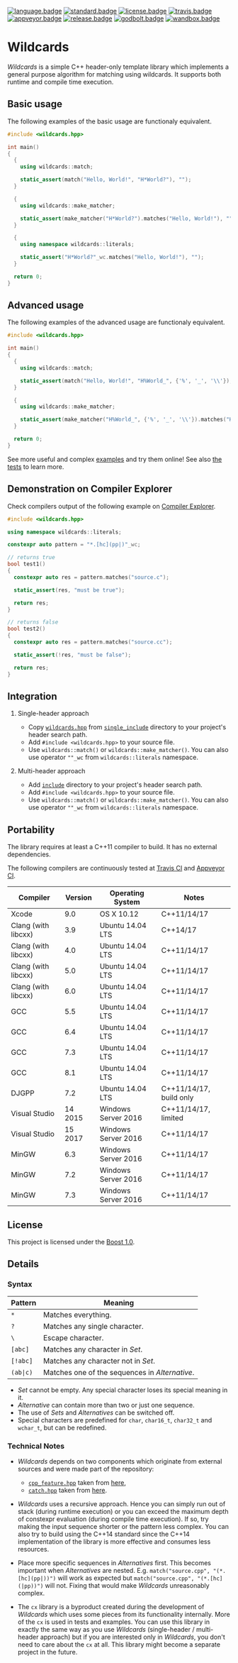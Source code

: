 [![language.badge]][language.url] [![standard.badge]][standard.url] [![license.badge]][license.url] [![travis.badge]][travis.url] [![appveyor.badge]][appveyor.url] [![release.badge]][release.url] [![godbolt.badge]][godbolt.url] [![wandbox.badge]][wandbox.url]

# Wildcards

*Wildcards* is a simple C++ header-only template library which implements
a general purpose algorithm for matching using wildcards. It supports both
runtime and compile time execution.

## Basic usage

The following examples of the basic usage are functionaly equivalent.

```C++
#include <wildcards.hpp>

int main()
{
  {
    using wildcards::match;

    static_assert(match("Hello, World!", "H*World?"), "");
  }

  {
    using wildcards::make_matcher;

    static_assert(make_matcher("H*World?").matches("Hello, World!"), "");
  }

  {
    using namespace wildcards::literals;

    static_assert("H*World?"_wc.matches("Hello, World!"), "");
  }

  return 0;
}
```

## Advanced usage

The following examples of the advanced usage are functionaly equivalent.

```C++
#include <wildcards.hpp>

int main()
{
  {
    using wildcards::match;

    static_assert(match("Hello, World!", "H%World_", {'%', '_', '\\'}), "");
  }

  {
    using wildcards::make_matcher;

    static_assert(make_matcher("H%World_", {'%', '_', '\\'}).matches("Hello, World!"), "");
  }

  return 0;
}
```

See more useful and complex [examples](example) and try them online! See also
[the tests](test/src/wildcards) to learn more.

## Demonstration on Compiler Explorer

Check compilers output of the following example on [Compiler Explorer][godbolt.url].

```C++
#include <wildcards.hpp>

using namespace wildcards::literals;

constexpr auto pattern = "*.[hc](pp|)"_wc;

// returns true
bool test1()
{
  constexpr auto res = pattern.matches("source.c");

  static_assert(res, "must be true");

  return res;
}

// returns false
bool test2()
{
  constexpr auto res = pattern.matches("source.cc");

  static_assert(!res, "must be false");

  return res;
}
```

## Integration

1. Single-header approach
   * Copy [`wildcards.hpp`](single_include/wildcards.hpp) from
     [`single_include`](single_include) directory to your project's header
     search path.
   * Add `#include <wildcards.hpp>` to your source file.
   * Use `wildcards::match()` or `wildcards::make_matcher()`. You can also use
     operator `""_wc` from `wildcards::literals` namespace.

2. Multi-header approach
   * Add [`include`](include) directory to your project's header search path.
   * Add `#include <wildcards.hpp>` to your source file.
   * Use `wildcards::match()` or `wildcards::make_matcher()`. You can also use
     operator `""_wc` from `wildcards::literals` namespace.

## Portability

The library requires at least a C++11 compiler to build. It has no external
dependencies.

The following compilers are continuously tested at [Travis CI][travis.url]
and [Appveyor CI][appveyor.url].

| Compiler            | Version | Operating System    | Notes                   |
|---------------------|---------|---------------------|-------------------------|
| Xcode               | 9.0     | OS X 10.12          | C++11/14/17             |
| Clang (with libcxx) | 3.9     | Ubuntu 14.04 LTS    | C++14/17                |
| Clang (with libcxx) | 4.0     | Ubuntu 14.04 LTS    | C++11/14/17             |
| Clang (with libcxx) | 5.0     | Ubuntu 14.04 LTS    | C++11/14/17             |
| Clang (with libcxx) | 6.0     | Ubuntu 14.04 LTS    | C++11/14/17             |
| GCC                 | 5.5     | Ubuntu 14.04 LTS    | C++11/14/17             |
| GCC                 | 6.4     | Ubuntu 14.04 LTS    | C++11/14/17             |
| GCC                 | 7.3     | Ubuntu 14.04 LTS    | C++11/14/17             |
| GCC                 | 8.1     | Ubuntu 14.04 LTS    | C++11/14/17             |
| DJGPP               | 7.2     | Ubuntu 14.04 LTS    | C++11/14/17, build only |
| Visual Studio       | 14 2015 | Windows Server 2016 | C++11/14/17, limited    |
| Visual Studio       | 15 2017 | Windows Server 2016 | C++11/14/17             |
| MinGW               | 6.3     | Windows Server 2016 | C++11/14/17             |
| MinGW               | 7.2     | Windows Server 2016 | C++11/14/17             |
| MinGW               | 7.3     | Windows Server 2016 | C++11/14/17             |

## License

This project is licensed under the [Boost 1.0][license.url].

## Details

### Syntax

| Pattern   | Meaning                                        |
| --------- | ---------------------------------------------- |
| `*`       | Matches everything.                            |
| `?`       | Matches any single character.                  |
| `\`       | Escape character.                              |
| `[abc]`   | Matches any character in *Set*.                |
| `[!abc]`  | Matches any character not in *Set*.            |
| `(ab\|c)` | Matches one of the sequences in *Alternative*. |

* *Set* cannot be empty. Any special character loses its special meaning in it.
* *Alternative* can contain more than two or just one sequence.
* The use of *Sets* and *Alternatives* can be switched off.
* Special characters are predefined for `char`, `char16_t`, `char32_t`
  and `wchar_t`, but can be redefined.

### Technical Notes

* *Wildcards* depends on two components which originate from external sources
  and were made part of the repository:
  * [`cpp_feature.hpp`](include/cpp_feature.hpp) taken from
    [here](https://github.com/ned14/quickcpplib/blob/master/include/cpp_feature.h),
  * [`catch.hpp`](test/include/catch.hpp) taken from
    [here](https://github.com/catchorg/Catch2/releases/download/v2.4.2/catch.hpp).

* *Wildcards* uses a recursive approach. Hence you can simply run out of stack
  (during runtime execution) or you can exceed the maximum depth of constexpr
  evaluation (during compile time execution). If so, try making the input
  sequence shorter or the pattern less complex. You can also try to build using
  the C++14 standard since the C++14 implementation of the library is more
  effective and consumes less resources.

* Place more specific sequences in *Alternatives* first. This becomes important
  when *Alternatives* are nested. E.g. `match("source.cpp", "(*.[hc](pp|))")`
  will work as expected but `match("source.cpp", "(*.[hc](|pp))")` will not.
  Fixing that would make *Wildcards* unreasonably complex.

* The `cx` library is a byproduct created during the development of *Wildcards*
  which uses some pieces from its functionality internally. More of the `cx` is
  used in tests and examples. You can use this library in exactly the same way
  as you use *Wildcards* (single-header / multi-header approach) but if you are
  interested only in *Wildcards*, you don't need to care about the `cx` at all.
  This library might become a separate project in the future.

[language.url]:   https://isocpp.org/
[language.badge]: https://img.shields.io/badge/language-C++-blue.svg

[standard.url]:   https://en.wikipedia.org/wiki/C%2B%2B#Standardization
[standard.badge]: https://img.shields.io/badge/C%2B%2B-11%2F14%2F17-blue.svg

[license.url]:    http://www.boost.org/LICENSE_1_0.txt
[license.badge]:  https://img.shields.io/badge/license-Boost%201.0-blue.svg

[travis.url]:     https://travis-ci.org/zemasoft/wildcards
[travis.badge]:   https://travis-ci.org/zemasoft/wildcards.svg?branch=master

[appveyor.url]:   https://ci.appveyor.com/project/zemasoft/wildcards
[appveyor.badge]: https://ci.appveyor.com/api/projects/status/github/zemasoft/wildcards?svg=true&branch=master

[release.url]:    https://github.com/zemasoft/wildcards/releases
[release.badge]:  https://img.shields.io/github/release/zemasoft/wildcards.svg

[godbolt.url]:    https://godbolt.org/z/nPr4h7
[godbolt.badge]:  https://img.shields.io/badge/try%20it-on%20godbolt-blue.svg

[wandbox.url]:    https://github.com/zemasoft/wildcards/tree/master/example
[wandbox.badge]:  https://img.shields.io/badge/try%20it-on%20wandbox-blue.svg
